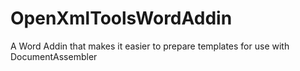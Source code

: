 # OpenXmlToolsWordAddin
A Word Addin that makes it easier to prepare templates for use with DocumentAssembler

